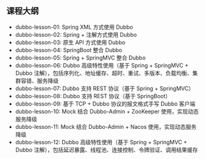 ## 课程大纲

- dubbo-lesson-01: Spring XML 方式使用 Dubbo
- dubbo-lesson-02: Spring + 注解方式使用 Dubbo
- dubbo-lesson-03: 原生 API 方式使用 Dubbo
- dubbo-lesson-04: SpringBoot 整合 Dubbo
- dubbo-lesson-05: Spring + SpringMVC 整合 Dubbo
- dubbo-lesson-06: Dubbo 高级特性使用（基于 Spring + SpringMVC + Dubbo 注解），包括序列化、地址缓存、超时、重试、多版本、负载均衡、集群容错、服务降级
- dubbo-lesson-07: Dubbo 支持 REST 协议（基于 Spring + SpringMVC）
- dubbo-lesson-08: Dubbo 支持 REST 协议（基于 SpringBoot）
- dubbo-lesson-09: 基于 TCP + Dubbo 协议的报文格式手写 Dubbo 客户端 
- dubbo-lesson-10: Mock 结合 Dubbo-Admin + ZooKeeper 使用，实现动态服务降级
- dubbo-lesson-11: Mock 结合 Dubbo-Admin + Nacos 使用，实现动态服务降级
- dubbo-lesson-12: Dubbo 高级特性使用（基于 Spring + SpringMVC + Dubbo 注解），包括延迟暴露、线程池、连接控制、令牌验证、调用结果缓存
